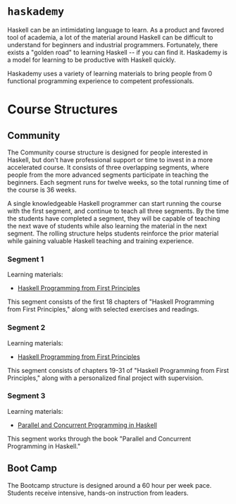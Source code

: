 # `haskademy`

Haskell can be an intimidating language to learn.
As a product and favored tool of academia, a lot of the material around Haskell can be difficult to understand for beginners and industrial programmers.
Fortunately, there exists a "golden road" to learning Haskell -- if you can find it.
Haskademy is a model for learning to be productive with Haskell quickly.

Haskademy uses a variety of learning materials to bring people from 0 functional programming experience to competent professionals.

# Course Structures

## Community

The Community course structure is designed for people interested in Haskell, but don't have professional support or time to invest in a more accelerated course.
It consists of three overlapping segments, where people from the more advanced segments participate in teaching the beginners.
Each segment runs for twelve weeks, so the total running time of the course is 36 weeks.

A single knowledgeable Haskell programmer can start running the course with the first segment, and continue to teach all three segments.
By the time the students have completed a segment, they will be capable of teaching the next wave of students while also learning the material in the next segment.
The rolling structure helps students reinforce the prior material while gaining valuable Haskell teaching and training experience.

### Segment 1

Learning materials:

- [Haskell Programming from First Principles](http://haskellbook.com/)

This segment consists of the first 18 chapters of "Haskell Programming from First Principles," along with selected exercises and readings.

### Segment 2

Learning materials:

- [Haskell Programming from First Principles](http://haskellbook.com/)

This segment consists of chapters 19-31 of "Haskell Programming from First Principles," along with a personalized final project with supervision.

### Segment 3

Learning materials:

- [Parallel and Concurrent Programming in Haskell](https://simonmar.github.io/pages/pcph.html)

This segment works through the book "Parallel and Concurrent Programming in Haskell."

## Boot Camp

The Bootcamp structure is designed around a 60 hour per week pace.
Students receive intensive, hands-on instruction from leaders.


